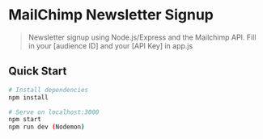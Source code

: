 # MailChimp Newsletter Signup

> Newsletter signup using Node.js/Express and the Mailchimp API. Fill in your [audience ID] and your [API Key] in app.js

## Quick Start

```bash
# Install dependencies
npm install

# Serve on localhost:3000
npm start
npm run dev (Nodemon)
```
